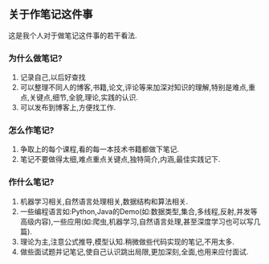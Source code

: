 ## 关于作笔记这件事
这是我个人对于做笔记这件事的若干看法.
### 为什么做笔记?
1. 记录自己,以后好查找
2. 可以整理不同人的博客,书籍,论文,评论等来加深对知识的理解,特别是难点,重点,关键点,细节,全貌,理论,实践的认识.
3. 可以发布到博客上,方便找工作.

### 怎么作笔记?
1. 争取上的每个课程,看的每一本技术书籍都做下笔记.
2. 笔记不要做得太细,难点重点关键点,独特简介,内涵,最佳实践记下.

### 作什么笔记?
1. 机器学习相关,自然语言处理相关,数据结构和算法相关.
2. 一些编程语言如:Python,Java的Demo(如:数据类型,集合,多线程,反射,并发等高级内容),一些应用(如:爬虫,机器学习,自然语言处理,甚至深度学习也可以写几篇).
3. 理论为主,注意公式推导,模型认知.稍微做些代码实现的笔记,不用太多.
4. 做些面试题并记笔记,使自己认识跳出局限,更加深刻,全面,也用来应付面试.